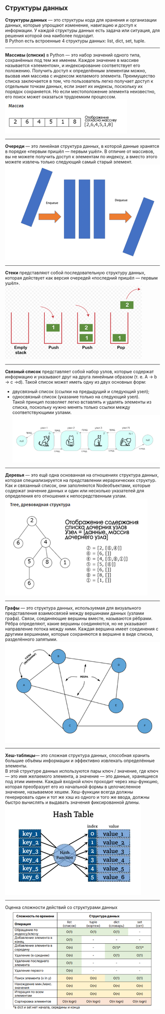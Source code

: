 ## Cтруктуры данных  
**Структуры данных** — это структуры кода для хранения и организации данных, которые упрощают изменение, навигацию и доступ к информации.
У каждой структуры данных есть задача или ситуация, для решения которой она наиболее подходит.   
В Python есть встроенные 4 структуры данных: list, dict, set, tuple.  
____
**Массивы (списки)** в Python — это набор значений одного типа, сохранённых под тем же именем.
Каждое значение в массиве называется «элементом», и индексирование соответствует его положению. 
Получить доступ к определённым элементам можно, вызвав имя массива с индексом желаемого элемента.
Преимущество списка заключается в том, что пользователь легко получает доступ к отдельным точкам данных, 
если знает их индексы, поскольку их порядок сохраняется. Но если местоположение элемента неизвестно, его поиск может оказаться трудоемким процессом.    
![Массивы](https://github.com/Dv-nn/Cheat-Sheet-Python/blob/main/Структуры%20данных/1.png)  
____
**Очереди** — это линейная структура данных, в которой данные хранятся в порядке «первым пришёл — первым ушёл».
В отличие от массивов, вы не можете получить доступ к элементам по индексу, а вместо этого можете извлечь только следующий самый старый элемент.    
![Очереди](https://github.com/Dv-nn/Cheat-Sheet-Python/blob/main/Структуры%20данных/2.png) 
____
**Стеки** представляют собой последовательную структуру данных, которая действует как версия очередей «последний пришёл — первым ушёл».  
![Стеки](https://github.com/Dv-nn/Cheat-Sheet-Python/blob/main/Структуры%20данных/3.png)  
____
**Связный список** представляет собой набор узлов, которые содержат информацию и указывают друг на друга линейным образом (т. е. A -> b -> c ->d). 
Такой список может иметь одну из двух основных форм:  
- двусвязный список (ссылки на предыдущий и следующий узел);  
- односвязный список (указание только на следующий узел).  
Такой принцип позволяет легко вставлять и удалять элементы из списка, поскольку нужно менять только ссылки между соответствующими узлами.  
![Связанный список](https://github.com/Dv-nn/Cheat-Sheet-Python/blob/main/Структуры%20данных/4.png)  
____
**Деревья** — это ещё одна основанная на отношениях структура данных, которая специализируется на представлении иерархических структур. 
Как и связанный список, они заполняются Nodeобъектами, которые содержат значение данных и один или несколько указателей для определения
его отношения к непосредственным узлам.  
![Деревья](https://github.com/Dv-nn/Cheat-Sheet-Python/blob/main/Структуры%20данных/5.png)  
____
**Графы** — это структура данных, используемая для визуального представления взаимосвязей между вершинами данных (узлами графа). 
Связи, соединяющие вершины вместе, называются рёбрами.
Рёбра определяют, какие вершины соединяются, но не указывают направление потока между ними. 
Каждая вершина имеет соединения с другими вершинами, которые сохраняются в вершине в виде списка, разделённого запятыми.  
![Графы](https://github.com/Dv-nn/Cheat-Sheet-Python/blob/main/Структуры%20данных/6.png)  
____
**Хеш-таблицы**— это сложная структура данных, способная хранить большие объёмы информации и эффективно извлекать определённые элементы.  
В этой структуре данных используются пары ключ / значение, где ключ — это имя желаемого элемента, а значение — это данные, хранящиеся под этим именем.
Каждый входной ключ проходит через хеш-функцию, которая преобразует его из начальной формы в целочисленное значение, 
называемое хешем. Хеш-функции всегда должны генерировать один и тот же хэш из одного и того же ввода, 
должны быстро вычислять и выдавать значения фиксированной длины.  
![Хэш-таблица](https://github.com/Dv-nn/Cheat-Sheet-Python/blob/main/Структуры%20данных/7.png)  
____  
Оценка сложности действий со структурами данных  
![](https://github.com/Dv-nn/Cheat-Sheet-Python/blob/main/Структуры%20данных/Снимок.PNG)  
